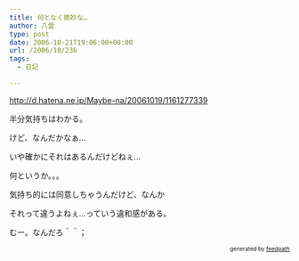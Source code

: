 ```yaml
---
title: 何となく微妙な…
author: 八雲
type: post
date: 2006-10-21T19:06:00+00:00
url: /2006/10/236
tags:
  - 日記

---
```

http://d.hatena.ne.jp/Maybe-na/20061019/1161277339

半分気持ちはわかる。
  
けど、なんだかなぁ…

いや確かにそれはあるんだけどねぇ…
  
何というか。。。

気持ち的には同意しちゃうんだけど、なんか
  
それって違うよねぇ…っていう違和感がある。

むー。なんだろ＾＾；<!--
feedpath info start
-->

<div style="text-align: right; font-size: 10px;">
  &nbsp;&nbsp;<span>generated by <a href="http://feedpath.jp">feedpath</a></span>
</div>

<!--
feedpath info end
-->

